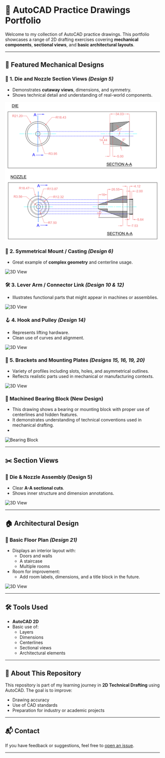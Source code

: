 # 💼 AutoCAD Practice Drawings Portfolio

Welcome to my collection of AutoCAD practice drawings. 
This portfolio showcases a range of 2D drafting exercises covering **mechanical components**, **sectional views**, and **basic architectural layouts**.

---

## 📐 Featured Mechanical Designs

### 🔧 **1. Die and Nozzle Section Views** *(Design 5)*
- Demonstrates **cutaway views**, dimensions, and symmetry.
- Shows technical detail and understanding of real-world components.
 
![3D View](die_&_nozzle.png)

### 🧲 **2. Symmetrical Mount / Casting** *(Design 6)*
- Great example of **complex geometry** and centerline usage.
 
![3D View](3d-view.png)

### 🛠️ **3. Lever Arm / Connector Link** *(Design 10 & 12)*
- Illustrates functional parts that might appear in machines or assemblies.
 
![3D View](3d-view.png)

### 🪝 **4. Hook and Pulley** *(Design 14)*
- Represents lifting hardware.
- Clean use of curves and alignment.
 
![3D View](3d-view.png)

### 🔩 **5. Brackets and Mounting Plates** *(Designs 15, 16, 19, 20)*
- Variety of profiles including slots, holes, and asymmetrical outlines.
- Reflects realistic parts used in mechanical or manufacturing contexts.
 
![3D View](3d-view.png)

### 🧱 Machined Bearing Block (New Design)
- This drawing shows a bearing or mounting block with proper use of centerlines and hidden features.
- It demonstrates understanding of technical conventions used in mechanical drafting.
- 
![Bearing Block](images/bearing_block_front.png)

---

## ✂️ Section Views

### 🧪 **Die & Nozzle Assembly (Design 5)**
- Clear **A-A sectional cuts**.
- Shows inner structure and dimension annotations.
 
![3D View](3d-view.png)

---

## 🏠 Architectural Design

### 📏 **Basic Floor Plan** *(Design 21)*
- Displays an interior layout with:
  - Doors and walls
  - A staircase
  - Multiple rooms
- Room for improvement:
  - Add room labels, dimensions, and a title block in the future.
 
![3D View](3d-view.png)

---

## 🛠 Tools Used

- **AutoCAD 2D**
- Basic use of:
  - Layers
  - Dimensions
  - Centerlines
  - Sectional views
  - Architectural elements

---

## 🔗 About This Repository

This repository is part of my learning journey in **2D Technical Drafting** using AutoCAD. The goal is to improve:
- Drawing accuracy
- Use of CAD standards
- Preparation for industry or academic projects

---

## 📬 Contact

If you have feedback or suggestions, feel free to [open an issue](https://github.com).

---

